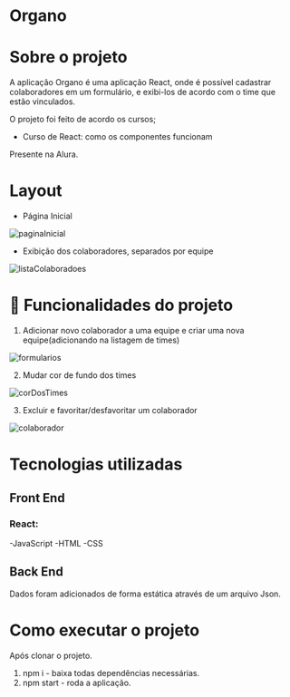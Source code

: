 # Organo

# Sobre o projeto 
A aplicação Organo é uma aplicação React, onde é possível cadastrar colaboradores em um formulário, e exibi-los de acordo com o time que estão vinculados.

O projeto foi feito de acordo os cursos;
- Curso de React: como os componentes funcionam
  
 Presente na Alura.

# Layout

- Página Inicial
  
![paginaInicial](https://github.com/luc05/Organo/assets/27972551/004982c7-b146-46fd-8a8c-2fb5daf47dd7)

- Exibição dos colaboradores, separados por equipe
  
![listaColaboradoes](https://github.com/luc05/Organo/assets/27972551/e0995bfd-d531-471f-ac76-157c6191df05)

# 🔨 Funcionalidades do projeto

1) Adicionar novo colaborador a uma equipe e criar uma nova equipe(adicionando na listagem de times)

![formularios](https://github.com/luc05/Organo/assets/27972551/6cfccf56-e036-437c-a477-14a36c70e326)

2) Mudar cor de fundo dos times

![corDosTimes](https://github.com/luc05/Organo/assets/27972551/f43aaa03-8b47-46d4-b883-6a32635fa096)

3) Excluir e favoritar/desfavoritar um colaborador
   
![colaborador](https://github.com/luc05/Organo/assets/27972551/0861c2de-cdf3-4ea8-92be-7c462a71846e)




# Tecnologias utilizadas

## Front End

### React:
-JavaScript
-HTML
-CSS

## Back End
Dados foram adicionados de forma estática através de um arquivo Json.

# Como executar o projeto

Após clonar o projeto.
1) npm i - baixa todas dependências necessárias.
2) npm start - roda a aplicação.
